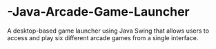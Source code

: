 # -Java-Arcade-Game-Launcher
A desktop-based game launcher using Java Swing that allows users to access and play six different arcade games from a single interface.
